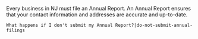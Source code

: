 Every business in NJ must file an Annual Report. An Annual Report ensures that your contact information and addresses are accurate and up-to-date.

`What happens if I don't submit my Annual Report?|do-not-submit-annual-filings`
